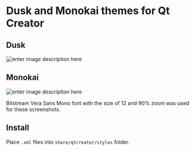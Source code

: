Dusk and Monokai themes for Qt Creator
======================================

Dusk
----
![enter image description here][1]

Monokai
-------
![enter image description here][2]

Bitstream Vera Sans Mono font with the size of 12 and 90% zoom was used for these screenshots.

Install
--------
Place `.xml` files into `share/qtcreator/styles` folder.

  [1]: http://i.imgur.com/BgHHN1R.png
  [2]: http://i.imgur.com/pxNeW44.png
